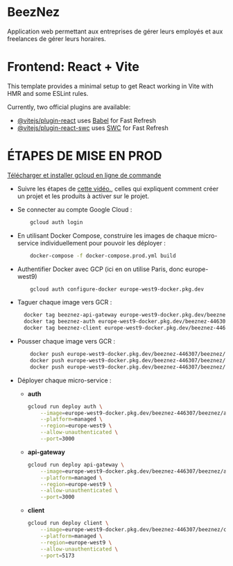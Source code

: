 # BeezNez

Application web permettant aux entreprises de gérer leurs employés et aux freelances de gérer leurs horaires.

# Frontend: React + Vite

This template provides a minimal setup to get React working in Vite with HMR and some ESLint rules.

Currently, two official plugins are available:

- [@vitejs/plugin-react](https://github.com/vitejs/vite-plugin-react/blob/main/packages/plugin-react/README.md) uses [Babel](https://babeljs.io/) for Fast Refresh
- [@vitejs/plugin-react-swc](https://github.com/vitejs/vite-plugin-react-swc) uses [SWC](https://swc.rs/) for Fast Refresh

# ÉTAPES DE MISE EN PROD

[Télécharger et installer gcloud en ligne de commande](https://cloud.google.com/sdk/docs/install?hl=fr#deb)

- Suivre les étapes de [cette vidéo.](https://youtu.be/0FUsQkZyd48?si=ZdBUNq7JKM3I4Haz), celles qui expliquent comment créer un projet et les produits à activer sur le projet.

- Se connecter au compte Google Cloud :

  ```bash
      gcloud auth login
  ```

- En utilisant Docker Compose, construire les images de chaque micro-service individuellement pour pouvoir les déployer :

  ```bash
      docker-compose -f docker-compose.prod.yml build
  ```

- Authentifier Docker avec GCP (ici en on utilise Paris, donc europe-west9)

  ```bash
      gcloud auth configure-docker europe-west9-docker.pkg.dev
  ```

- Taguer chaque image vers GCR :

  ```bash
    docker tag beeznez-api-gateway europe-west9-docker.pkg.dev/beeznez-446307/beeznez/api-gateway:latest
    docker tag beeznez-auth europe-west9-docker.pkg.dev/beeznez-446307/beeznez/auth:latest
    docker tag beeznez-client europe-west9-docker.pkg.dev/beeznez-446307/beeznez/client:latest
  ```

- Pousser chaque image vers GCR :

  ```bash
      docker push europe-west9-docker.pkg.dev/beeznez-446307/beeznez/api-gateway:latest
      docker push europe-west9-docker.pkg.dev/beeznez-446307/beeznez/auth:latest
      docker push europe-west9-docker.pkg.dev/beeznez-446307/beeznez/client:latest
  ```

- Déployer chaque micro-service :
  - **auth**
    ```bash
    gcloud run deploy auth \
        --image=europe-west9-docker.pkg.dev/beeznez-446307/beeznez/auth:latest \
        --platform=managed \
        --region=europe-west9 \
        --allow-unauthenticated \
        --port=3000
    ```
  - **api-gateway**
    ```bash
    gcloud run deploy api-gateway \
        --image=europe-west9-docker.pkg.dev/beeznez-446307/beeznez/api-gateway:latest \
        --platform=managed \
        --region=europe-west9 \
        --allow-unauthenticated \
        --port=3000
    ```
  - **client**
    ```bash
    gcloud run deploy client \
        --image=europe-west9-docker.pkg.dev/beeznez-446307/beeznez/client:latest \
        --platform=managed \
        --region=europe-west9 \
        --allow-unauthenticated \
        --port=5173
    ```
